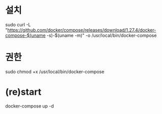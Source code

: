 # 설치
sudo curl -L "https://github.com/docker/compose/releases/download/1.27.4/docker-compose-$(uname -s)-$(uname -m)" -o /usr/local/bin/docker-compose

# 권한
sudo chmod +x /usr/local/bin/docker-compose


# (re)start
docker-compose up -d


